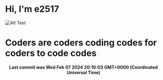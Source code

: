 # Hi, I'm e2517

![Alt Text](https://github.com/E2517/e2517/blob/master/images/background.gif)

# Coders are coders coding codes for coders to code codes

<h4 align="center">Last commit was Wed Feb 07 2024 20:10:03 GMT+0000 (Coordinated Universal Time)</h4>
